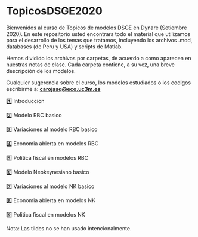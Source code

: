 # TopicosDSGE2020

Bienvenidos al curso de Topicos de modelos DSGE en Dynare (Setiembre 2020). En este repositorio usted encontrara todo el material que utilizamos para el desarrollo de los temas que tratamos, incluyendo los archivos .mod, databases (de Peru y USA) y scripts de Matlab. 

Hemos dividido los archivos por carpetas, de acuerdo a como aparecen en nuestras notas de clase. Cada carpeta contiene, a su vez, una breve descripción de los modelos.

Cualquier sugerencia sobre  el curso, los modelos estudiados o los codigos escribirme a: **carojasq@eco.uc3m.es**

1️⃣ Introduccion

2️⃣ Modelo RBC basico

3️⃣ Variaciones al modelo RBC basico

4️⃣ Economia abierta en modelos RBC

5️⃣ Politica fiscal en modelos RBC

6️⃣ Modelo Neokeynesiano basico

7️⃣ Variaciones al modelo NK basico

8️⃣ Economia abierta en modelos NK

9️⃣ Politica fiscal en modelos NK

Nota: Las tildes no se han usado intencionalmente.
